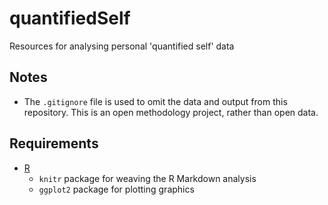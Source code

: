 # quantifiedSelf
Resources for analysing personal 'quantified self' data

## Notes

- The `.gitignore` file is used to omit the data and output from this repository. This is an open methodology project, rather than open data.

## Requirements

- [R](https://cran.r-project.org)
    - `knitr` package for weaving the R Markdown analysis
    - `ggplot2` package for plotting graphics
